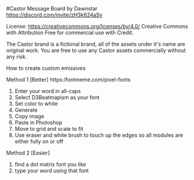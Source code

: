 #Castor Message Board by Dawnstar
https://discord.com/invite/zH3k624aSv

License: https://creativecommons.org/licenses/by/4.0/
Creative Commons with Attribution
Free for commercial use with Credit.

The Castor brand is a fictional brand, all of the assets under it's name are original work.
You are free to use any Castor assets commercially without any risk.

How to create custom emissives

Method 1 [Better]
https:/fontmeme.com/pixel-fonts
1. Enter your word in all-caps
2. Select D3Beatmapism as your font
3. Set color to white
4. Generate
5. Copy image
6. Paste in Photoshop
7. Move to grid and scale to fit
8. Use eraser and white brush to touch up the edges
so all modules are either fully on or off

Method 2 [Easier]
1. find a dot matrix font you like
2. type your word using that font

